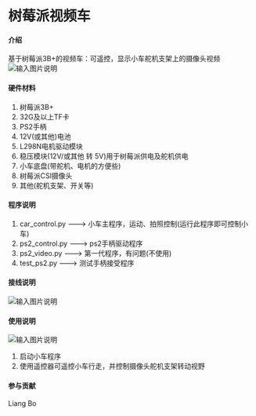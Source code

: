 # 树莓派视频车

#### 介绍
基于树莓派3B+的视频车：可遥控，显示小车舵机支架上的摄像头视频
![输入图片说明](https://images.gitee.com/uploads/images/2020/1230/155758_25304156_5558625.png "car.png")
#### 硬件材料
1.  树莓派3B+
2.  32G及以上TF卡
3.  PS2手柄
4.  12V(或其他)电池
5.  L298N电机驱动模块
6.  稳压模块(12V/或其他 转 5V)用于树莓派供电及舵机供电
7.  小车底盘(带舵机、电机的方便些)
8.  树莓派CSI摄像头
8.  其他(舵机支架、开关等)

#### 程序说明
1. car_control.py ---> 小车主程序，运动、拍照控制(运行此程序即可控制小车)
2. ps2_control.py ---> ps2手柄驱动程序
3. ps2_video.py   ---> 第一代程序，有问题(不使用)
4. test_ps2.py    ---> 测试手柄接受程序

#### 接线说明
![输入图片说明](https://images.gitee.com/uploads/images/2020/1231/200929_a1f483b7_5558625.png "pi.png")
#### 使用说明
![输入图片说明](https://images.gitee.com/uploads/images/2020/1230/161924_07edc09e_5558625.png "ps.png")
1.  启动小车程序
2.  使用遥控器可遥控小车行走，并控制摄像头舵机支架转动视野

#### 参与贡献
Liang Bo

